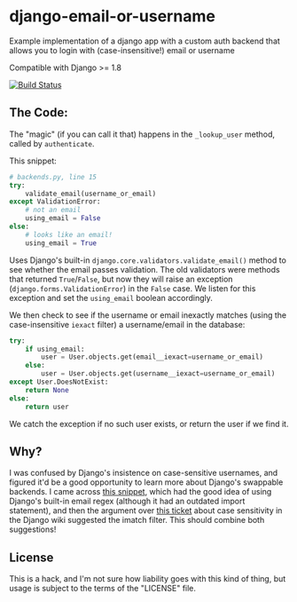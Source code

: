 # django-email-or-username

Example implementation of a django app with a custom auth backend that allows you to login with (case-insensitive!) email or username

Compatible with Django >= 1.8

[![Build Status](https://travis-ci.org/ScottyMJacobson/django-email-or-username.svg?branch=master)](https://travis-ci.org/ScottyMJacobson/django-email-or-username)

## The Code:

The "magic" (if you can call it that) happens in the `_lookup_user` method, called by `authenticate`.

This snippet:

```python
# backends.py, line 15
try:
    validate_email(username_or_email)
except ValidationError:
    # not an email
    using_email = False
else:
    # looks like an email!
    using_email = True
```
Uses Django's built-in `django.core.validators.validate_email()` method to see whether the email passes validation. The old validators were methods that returned `True`/`False`, but now they will raise an exception (`django.forms.ValidationError`) in the `False` case. We listen for this exception and set the `using_email` boolean accordingly.

We then check to see if the username or email inexactly matches (using the case-insensitive `iexact` filter) a username/email in the database:

```python
try:
    if using_email:
        user = User.objects.get(email__iexact=username_or_email)
    else:
        user = User.objects.get(username__iexact=username_or_email)
except User.DoesNotExist:
    return None
else:
	return user
```

We catch the exception if no such user exists, or return the user if we find it.


## Why?

I was confused by Django's insistence on case-sensitive usernames, and figured it'd be a good opportunity to learn more about Django's swappable backends. 
I came across [this snippet](https://djangosnippets.org/snippets/1590/), which had the good idea of using Django's built-in email regex (although it had an outdated import statement), and then the argument over [this ticket](https://code.djangoproject.com/ticket/2273) about case sensitivity in the Django wiki suggested the imatch filter. 
This should combine both suggestions!

## License

This is a hack, and I'm not sure how liability goes with this kind of thing, but usage is subject to the terms of the "LICENSE" file.
